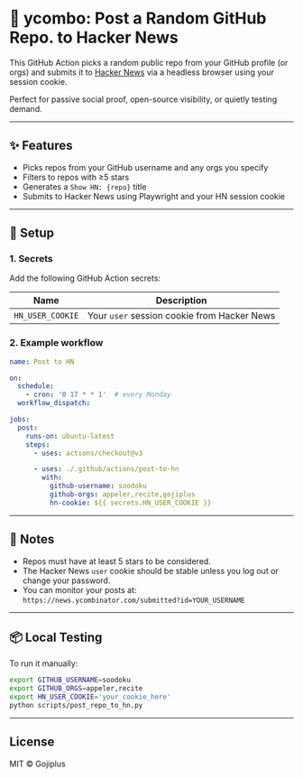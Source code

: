 # 🚀 ycombo: Post a Random GitHub Repo. to Hacker News

This GitHub Action picks a random public repo from your GitHub profile (or orgs) and submits it to [Hacker News](https://news.ycombinator.com/submit) via a headless browser using your session cookie.

Perfect for passive social proof, open-source visibility, or quietly testing demand.

---

## ✨ Features

- Picks repos from your GitHub username and any orgs you specify
- Filters to repos with ≥5 stars
- Generates a `Show HN: {repo}` title
- Submits to Hacker News using Playwright and your HN session cookie

---

## 🔧 Setup

### 1. Secrets
Add the following GitHub Action secrets:

| Name            | Description                                  |
|-----------------|----------------------------------------------|
| `HN_USER_COOKIE` | Your `user` session cookie from Hacker News |

### 2. Example workflow

```yaml
name: Post to HN

on:
  schedule:
    - cron: '0 17 * * 1'  # every Monday
  workflow_dispatch:

jobs:
  post:
    runs-on: ubuntu-latest
    steps:
      - uses: actions/checkout@v3

      - uses: ./.github/actions/post-to-hn
        with:
          github-username: soodoku
          github-orgs: appeler,recite,gojiplus
          hn-cookie: ${{ secrets.HN_USER_COOKIE }}
```

---

## 🧠 Notes

- Repos must have at least 5 stars to be considered.
- The Hacker News `user` cookie should be stable unless you log out or change your password.
- You can monitor your posts at: `https://news.ycombinator.com/submitted?id=YOUR_USERNAME`

---

## 📦 Local Testing
To run it manually:
```bash
export GITHUB_USERNAME=soodoku
export GITHUB_ORGS=appeler,recite
export HN_USER_COOKIE='your_cookie_here'
python scripts/post_repo_to_hn.py
```

---

## License
MIT © Gojiplus


